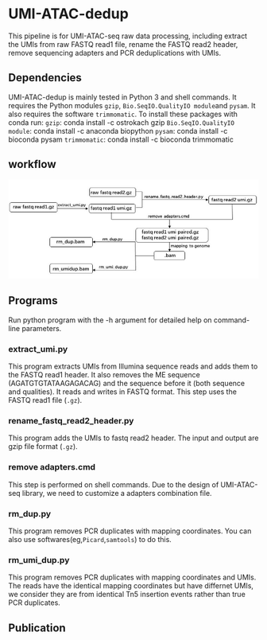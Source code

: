# UMI-ATAC-dedup

This pipeline is for UMI-ATAC-seq raw data processing, including extract the UMIs from raw FASTQ read1 file, rename the FASTQ read2 header, remove sequencing adapters and PCR deduplications with UMIs.

## Dependencies
UMI-ATAC-dedup is mainly tested  in Python 3 and shell commands. It requires the Python modules  `gzip`, `Bio.SeqIO.QualityIO module`and `pysam`. It also requires the software `trimmomatic`.
To install these packages with conda run:
`gzip`: conda install -c ostrokach gzip
`Bio.SeqIO.QualityIO module`: conda install -c anaconda biopython
`pysam`: conda install -c bioconda pysam
`trimmomatic`: conda install -c bioconda trimmomatic
## workflow

![image]( https://github.com/tzhu-bio/UMI-ATAC-seq/blob/master/workflow.jpg)
##  Programs
Run python program with the -h argument for detailed help on command-line parameters.
### extract_umi.py
This program extracts UMIs from Illumina sequence reads and adds them to the FASTQ read1 header. It also removes the ME sequence (AGATGTGTATAAGAGACAG) and the sequence before it (both sequence and qualities). It reads and writes in FASTQ format. This step uses the FASTQ read1 file (`.gz`).

### rename_fastq_read2_header.py

This program adds the UMIs to fastq read2 header. The input and output are gzip file format (`.gz`).

### remove adapters.cmd
This step is performed on shell commands. Due to the design of UMI-ATAC-seq library, we need to customize a adapters combination file.

### rm_dup.py
This program removes PCR duplicates with mapping coordinates. You can also use softwares(eg,`Picard`,`samtools`) to do this. 

### rm_umi_dup.py
This program removes PCR duplicates with mapping coordinates and UMIs. The reads have the identical mapping coordinates but have differnet UMIs, we consider they are from identical Tn5 insertion events rather than true PCR duplicates. 

## Publication





